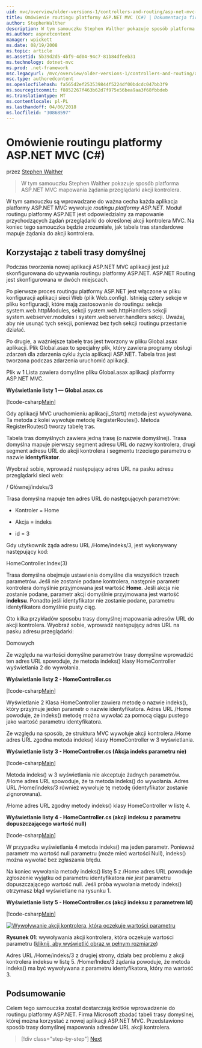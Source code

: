 ```yaml
---
uid: mvc/overview/older-versions-1/controllers-and-routing/asp-net-mvc-routing-overview-cs
title: Omówienie routingu platformy ASP.NET MVC (C#) | Dokumentacja firmy Microsoft
author: StephenWalther
description: W tym samouczku Stephen Walther pokazuje sposób platforma ASP.NET MVC mapowania żądania przeglądarki akcji kontrolera.
ms.author: aspnetcontent
manager: wpickett
ms.date: 08/19/2008
ms.topic: article
ms.assetid: 5b39d2d5-4bf9-4d04-94c7-81b84dfeeb31
ms.technology: dotnet-mvc
ms.prod: .net-framework
msc.legacyurl: /mvc/overview/older-versions-1/controllers-and-routing/asp-net-mvc-routing-overview-cs
msc.type: authoredcontent
ms.openlocfilehash: fa565d2ef253539844f5224df00bdcdc047bb3f9
ms.sourcegitcommit: f8852267f463b62d7f975e56bea9aa3f68fbbdeb
ms.translationtype: MT
ms.contentlocale: pl-PL
ms.lasthandoff: 04/06/2018
ms.locfileid: "30868597"
---
```

<a name="aspnet-mvc-routing-overview-c"></a>Omówienie routingu platformy ASP.NET MVC (C#)
====================
przez [Stephen Walther](https://github.com/StephenWalther)

> W tym samouczku Stephen Walther pokazuje sposób platforma ASP.NET MVC mapowania żądania przeglądarki akcji kontrolera.


W tym samouczku są wprowadzane do ważna cecha każda aplikacja platformy ASP.NET MVC wywołuje *routingu platformy ASP.NET*. Moduł routingu platformy ASP.NET jest odpowiedzialny za mapowanie przychodzących żądań przeglądarki do określonej akcji kontrolera MVC. Na koniec tego samouczka będzie zrozumiałe, jak tabela tras standardowe mapuje żądania do akcji kontrolera.

## <a name="using-the-default-route-table"></a>Korzystając z tabeli trasy domyślnej

Podczas tworzenia nowej aplikacji ASP.NET MVC aplikacji jest już skonfigurowana do używania routingu platformy ASP.NET. ASP.NET Routing jest skonfigurowana w dwóch miejscach.

Po pierwsze proces routingu platformy ASP.NET jest włączone w pliku konfiguracji aplikacji sieci Web (plik Web.config). Istnieją cztery sekcje w pliku konfiguracji, które mają zastosowanie do routingu: sekcja system.web.httpModules, sekcji system.web.httpHandlers sekcji system.webserver.modules i system.webserver.handlers sekcji. Uważaj, aby nie usunąć tych sekcji, ponieważ bez tych sekcji routingu przestanie działać.

Po drugie, a ważniejsze tabelę tras jest tworzony w pliku Global.asax aplikacji. Plik Global.asax to specjalny plik, który zawiera programy obsługi zdarzeń dla zdarzenia cyklu życia aplikacji ASP.NET. Tabela tras jest tworzona podczas zdarzenia uruchomić aplikacji.

Plik w 1 Lista zawiera domyślne pliku Global.asax aplikacji platformy ASP.NET MVC.

**Wyświetlanie listy 1 — Global.asax.cs**

[!code-csharp[Main](asp-net-mvc-routing-overview-cs/samples/sample1.cs)]

Gdy aplikacji MVC uruchomieniu aplikacji\_Start() metoda jest wywoływana. Ta metoda z kolei wywołuje metodę RegisterRoutes(). Metoda RegisterRoutes() tworzy tabelę tras.

Tabela tras domyślnych zawiera jedną trasę (o nazwie domyślnej). Trasa domyślna mapuje pierwszy segment adresu URL do nazwy kontrolera, drugi segment adresu URL do akcji kontrolera i segmentu trzeciego parametru o nazwie **identyfikator**.

Wyobraź sobie, wprowadź następujący adres URL na pasku adresu przeglądarki sieci web:

/ Głównej/indeks/3

Trasa domyślna mapuje ten adres URL do następujących parametrów:

- Kontroler = Home

- Akcja = indeks

- id = 3

Gdy użytkownik żąda adresu URL /Home/indeks/3, jest wykonywany następujący kod:

HomeController.Index(3)

Trasa domyślna obejmuje ustawienia domyślne dla wszystkich trzech parametrów. Jeśli nie zostanie podane kontrolera, następnie parametr kontrolera domyślnie przyjmowana jest wartość **Home**. Jeśli akcja nie zostanie podane, parametr akcji domyślnie przyjmowana jest wartość **indeksu**. Ponadto jeśli identyfikator nie zostanie podane, parametru identyfikatora domyślnie pusty ciąg.

Oto kilka przykładów sposobu trasy domyślnej mapowania adresów URL do akcji kontrolera. Wyobraź sobie, wprowadź następujący adres URL na pasku adresu przeglądarki:

Domowych

Ze względu na wartości domyślne parametrów trasy domyślne wprowadzić ten adres URL spowoduje, że metoda indeks() klasy HomeController wyświetlania 2 do wywołania.

**Wyświetlanie listy 2 - HomeController.cs**

[!code-csharp[Main](asp-net-mvc-routing-overview-cs/samples/sample2.cs)]

Wyświetlanie 2 Klasa HomeController zawiera metodę o nazwie indeks(), który przyjmuje jeden parametr o nazwie identyfikatora. Adres URL /Home powoduje, że indeks() metodę można wywołać za pomocą ciągu pustego jako wartość parametru identyfikatora.

Ze względu na sposób, że struktura MVC wywołuje akcji kontrolera /Home adres URL zgodna metoda indeks() klasy HomeController w 3 wyświetlania.

**Wyświetlanie listy 3 - HomeController.cs (Akcja indeks parametru nie)**

[!code-csharp[Main](asp-net-mvc-routing-overview-cs/samples/sample3.cs)]

Metoda indeks() w 3 wyświetlania nie akceptuje żadnych parametrów. /Home adres URL spowoduje, że ta metoda indeks() do wywołania. Adres URL /Home/indeks/3 również wywołuje tę metodę (identyfikator zostanie zignorowana).

/Home adres URL zgodny metody indeks() klasy HomeController w listę 4.

**Wyświetlanie listy 4 - HomeController.cs (akcji indeksu z parametru dopuszczającego wartość null)**

[!code-csharp[Main](asp-net-mvc-routing-overview-cs/samples/sample4.cs)]

W przypadku wyświetlania 4 metoda indeks() ma jeden parametr. Ponieważ parametr ma wartość null parametru (może mieć wartości Null), indeks() można wywołać bez zgłaszania błędu.

Na koniec wywołania metody indeks() listę 5 z /Home adres URL powoduje zgłoszenie wyjątku od parametru identyfikatora *nie jest* parametru dopuszczającego wartość null. Jeśli próba wywołania metody indeks() otrzymasz błąd wyświetlane na rysunku 1.

**Wyświetlanie listy 5 - HomeController.cs (akcji indeksu z parametrem Id)**

[!code-csharp[Main](asp-net-mvc-routing-overview-cs/samples/sample5.cs)]


[![Wywoływanie akcji kontrolera, która oczekuje wartości parametru](asp-net-mvc-routing-overview-cs/_static/image1.jpg)](asp-net-mvc-routing-overview-cs/_static/image1.png)

**Rysunek 01**: wywoływania akcji kontrolera, która oczekuje wartości parametru ([kliknij, aby wyświetlić obraz w pełnym rozmiarze](asp-net-mvc-routing-overview-cs/_static/image2.png))


Adres URL /Home/indeks/3 z drugiej strony, działa bez problemu z akcji kontrolera indeksu w listę 5. /Home/Index/3 żądania powoduje, że metoda indeks() ma być wywoływana z parametru identyfikatora, który ma wartość 3.

## <a name="summary"></a>Podsumowanie

Celem tego samouczka został dostarczają krótkie wprowadzenie do routingu platformy ASP.NET. Firma Microsoft zbadać tabeli trasy domyślnej, której można korzystać z nowej aplikacji ASP.NET MVC. Przedstawiono sposób trasy domyślnej mapowania adresów URL akcji kontrolera.

> [!div class="step-by-step"]
> [Next](understanding-action-filters-cs.md)
